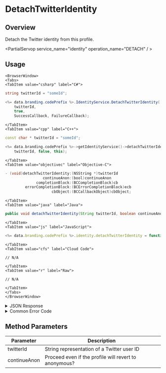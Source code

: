 # DetachTwitterIdentity
## Overview
Detach the Twitter identity from this profile.



<PartialServop service_name="identity" operation_name="DETACH" / >

## Usage

```mdx-code-block
<BrowserWindow>
<Tabs>
<TabItem value="csharp" label="C#">
```

```csharp
string twitterId = "someId";

<%= data.branding.codePrefix %>.IdentityService.DetachTwitterIdentity(
    twitterId,
    true,
    SuccessCallback, FailureCallback);
```

```mdx-code-block
</TabItem>
<TabItem value="cpp" label="C++">
```

```cpp
const char * twitterId = "someId";

<%= data.branding.codePrefix %>->getIdentityService()->detachTwitterIdentity(
    twitterId, false, this);
```

```mdx-code-block
</TabItem>
<TabItem value="objectivec" label="Objective-C">
```

```objectivec
- (void)detachTwitterIdentity:(NSString *)twitterId
                 continueAnon:(bool)continueAnon
              completionBlock:(BCCompletionBlock)cb
         errorCompletionBlock:(BCErrorCompletionBlock)ecb
                     cbObject:(BCCallbackObject)cbObject;
```

```mdx-code-block
</TabItem>
<TabItem value="java" label="Java">
```

```java
public void detachTwitterIdentity(String twitterId, boolean continueAnon, IServerCallback callback)
```

```mdx-code-block
</TabItem>
<TabItem value="js" label="JavaScript">
```

```javascript
<%= data.branding.codePrefix %>.identity.detachTwitterIdentity = function(twitterId, continueAnon, callback)
```

```mdx-code-block
</TabItem>
<TabItem value="cfs" label="Cloud Code">
```

```cfscript
// N/A
```

```mdx-code-block
</TabItem>
<TabItem value="r" label="Raw">
```

```cfscript
// N/A
```

```mdx-code-block
</TabItem>
</Tabs>
</BrowserWindow>
```

<details>
<summary>JSON Response</summary>

```json
{
    "status" : 200,
    "data" : null
}
```
</details>

<details>
<summary>Common Error Code</summary>

### Status Codes
Code | Name | Description
---- | ---- | -----------
40210 | DOWNGRADING_TO_ANONYMOUS_ERROR | Occurs when detaching the last non-anonymous identity from an account with continueAnon set to false.

</details>


## Method Parameters
Parameter | Description
--------- | -----------
twitterId | String representation of a Twitter user ID
continueAnon | Proceed even if the profile will revert to anonymous?


